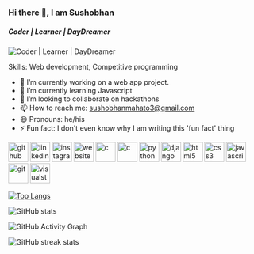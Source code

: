 ### Hi there 👋,  I am Sushobhan
##### Coder | Learner | DayDreamer
![Coder | Learner | DayDreamer](https://res.cloudinary.com/practicaldev/image/fetch/s--qNR8GvkU--/c_imagga_scale,f_auto,fl_progressive,h_420,q_auto,w_1000/https://raw.githubusercontent.com/lk-geimfari/lk-geimfari.github.io/master/assets/images/posts/rrm-post.png)


Skills: Web development, Competitive programming

- 🔭 I’m currently working on a web app project. 
- 🌱 I’m currently learning Javascript 
- 👯 I’m looking to collaborate on hackathons 
- 📫 How to reach me: [sushobhanmahato3@gmail.com](mailto:sushobhanmahato3@gmail.com) 
- 😄 Pronouns: he/his 
- ⚡ Fun fact: I don't even know why I am writing this 'fun fact' thing


[<img src='https://cdn.jsdelivr.net/npm/simple-icons@3.0.1/icons/github.svg' alt='github' height='40'>](https://github.com/SushobhanMahato)  [<img src='https://cdn.jsdelivr.net/npm/simple-icons@3.0.1/icons/linkedin.svg' alt='linkedin' height='40'>](https://www.linkedin.com/in/SushobhanMahato/)  [<img src='https://cdn.jsdelivr.net/npm/simple-icons@3.0.1/icons/instagram.svg' alt='instagram' height='40'>](https://www.instagram.com/sushobhan_mahato/)  [<img src='https://cdn.jsdelivr.net/npm/simple-icons@3.0.1/icons/icloud.svg' alt='website' height='40'>](https://sushobhanmahato.github.io/)  [<img src='https://cdn.jsdelivr.net/npm/simple-icons@3.0.1/icons/c.svg' alt='c' height='40'>](https://devdocs.io/c/)  [<img src='https://cdn.jsdelivr.net/npm/simple-icons@3.0.1/icons/c.svg' alt='c' height='40'>](http://www.cplusplus.org/)  [<img src='https://cdn.jsdelivr.net/npm/simple-icons@3.0.1/icons/python.svg' alt='python' height='40'>](https://www.python.org/)  [<img src='https://cdn.jsdelivr.net/npm/simple-icons@3.0.1/icons/django.svg' alt='django' height='40'>](https://www.djangoproject.com/)  [<img src='https://cdn.jsdelivr.net/npm/simple-icons@3.0.1/icons/html5.svg' alt='html5' height='40'>](https://html.com/)  [<img src='https://cdn.jsdelivr.net/npm/simple-icons@3.0.1/icons/css3.svg' alt='css3' height='40'>](https://www.css3.info/)  [<img src='https://cdn.jsdelivr.net/npm/simple-icons@3.0.1/icons/javascript.svg' alt='javascript' height='40'>](https://www.javascript.com/)  [<img src='https://cdn.jsdelivr.net/npm/simple-icons@3.0.1/icons/git.svg' alt='git' height='40'>](https://git-scm.com/downloads)  [<img src='https://cdn.jsdelivr.net/npm/simple-icons@3.0.1/icons/visualstudiocode.svg' alt='visualstudiocode' height='40'>](https://code.visualstudio.com/)  

[![Top Langs](https://github-readme-stats.vercel.app/api/top-langs/?username=SushobhanMahato)](https://github.com/anuraghazra/github-readme-stats)

![GitHub stats](https://github-readme-stats.vercel.app/api?username=SushobhanMahato&show_icons=true)  

![GitHub Activity Graph](https://activity-graph.herokuapp.com/graph?username=SushobhanMahato)  

![GitHub streak stats](https://github-readme-streak-stats.herokuapp.com/?user=SushobhanMahato)  

